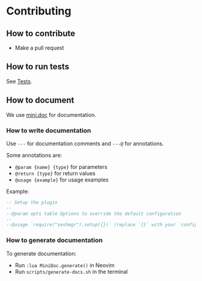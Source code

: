 # Contributing

## How to contribute

- Make a pull request

## How to run tests

See [Tests](lua/tests/README.md).

## How to document

We use [mini.doc](https://github.com/echasnovski/mini.doc) for documentation.

### How to write documentation

Use `---` for documentation comments and `---@` for annotations.

Some annotations are:

- `@param {name} {type}` for parameters
- `@return {type}` for return values
- `@usage {example}` for usage examples

Example:

```lua
-- Setup the plugin
--
--@param opts table Options to override the default configuration
--
--@usage `require("seshmgr").setup({})` (replace `{}` with your `configuration`)
```

### How to generate documentation

To generate documentation:

- Run `:lua MiniDoc.generate()` in Neovim
- Run `scripts/generate-docs.sh` in the terminal

